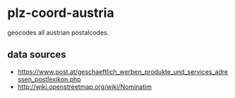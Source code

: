 plz-coord-austria
=================

geocodes all austrian postalcodes.


data sources
------------

- https://www.post.at/geschaeftlich_werben_produkte_und_services_adressen_postlexikon.php
- http://wiki.openstreetmap.org/wiki/Nominatim
